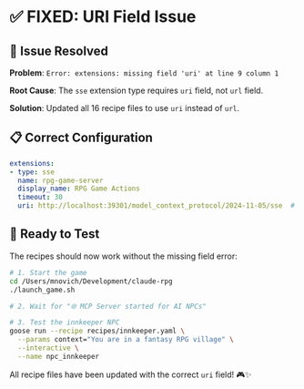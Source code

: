 # ✅ **FIXED: URI Field Issue**

## 🔧 **Issue Resolved**

**Problem**: `Error: extensions: missing field 'uri' at line 9 column 1`

**Root Cause**: The `sse` extension type requires `uri` field, not `url` field.

**Solution**: Updated all 16 recipe files to use `uri` instead of `url`.

## 📋 **Correct Configuration**

```yaml
extensions:
- type: sse
  name: rpg-game-server
  display_name: RPG Game Actions
  timeout: 30
  uri: http://localhost:39301/model_context_protocol/2024-11-05/sse  # ✅ 'uri' not 'url'
```

## 🎯 **Ready to Test**

The recipes should now work without the missing field error:

```bash
# 1. Start the game
cd /Users/mnovich/Development/claude-rpg
./launch_game.sh

# 2. Wait for "🌐 MCP Server started for AI NPCs"

# 3. Test the innkeeper NPC
goose run --recipe recipes/innkeeper.yaml \
  --params context="You are in a fantasy RPG village" \
  --interactive \
  --name npc_innkeeper
```

All recipe files have been updated with the correct `uri` field! 🎮✨